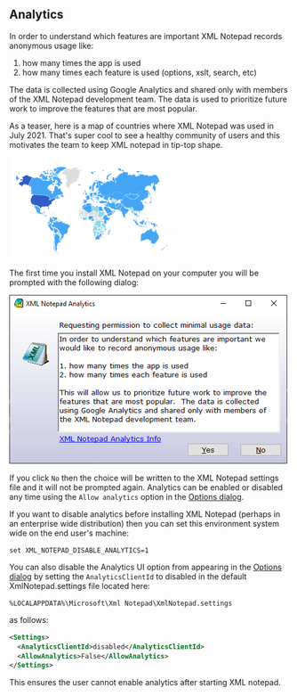 
## Analytics

In order to understand which features are important XML Notepad records anonymous usage like:

1. how many times the app is used
2. how many times each feature is used (options, xslt, search, etc)

The data is collected using Google Analytics and shared only with members of the XML Notepad
development team. The data is used to prioritize future work to improve the features that are most
popular.

As a teaser, here is a map of countries where XML Notepad was used in July 2021.  That's super cool to see a healthy community of users
and this motivates the team to keep XML notepad in tip-top shape.

![map](../assets/images/map.png)

The first time you install XML Notepad on your computer you will be prompted with the following
dialog:

![popup](../assets/images/analytics.png)

If you click `No` then the choice will be written to the XML Notepad settings file and it will not
be prompted again. Analytics can be enabled or disabled any time using the `Allow analytics` option
in the [Options dialog](options.md).

If you want to disable analytics before installing XML Notepad (perhaps in an enterprise wide
distribution) then you can set this environment system wide on the end user's machine:

```
set XML_NOTEPAD_DISABLE_ANALYTICS=1
```

You can also disable the Analytics UI option from appearing in the [Options dialog](options.md)
by setting the `AnalyticsClientId` to disabled in the default XmlNotepad.settings file located here:

```
%LOCALAPPDATA%\Microsoft\Xml Notepad\XmlNotepad.settings
```
as follows:
```xml
<Settings>
  <AnalyticsClientId>disabled</AnalyticsClientId>
  <AllowAnalytics>False</AllowAnalytics>
</Settings>
```

This ensures the user cannot enable analytics after starting XML notepad.
